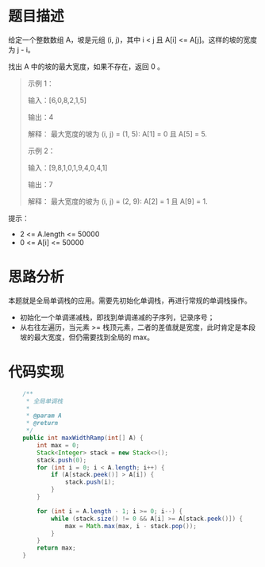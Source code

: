 # 题目描述
给定一个整数数组 A，坡是元组 (i, j)，其中  i < j 且 A[i] <= A[j]。这样的坡的宽度为 j - i。

找出 A 中的坡的最大宽度，如果不存在，返回 0 。

 

> 示例 1：
> 
> 输入：[6,0,8,2,1,5]
> 
> 输出：4
> 
> 解释：
> 最大宽度的坡为 (i, j) = (1, 5): A[1] = 0 且 A[5] = 5.
> 
> 示例 2：
> 
> 输入：[9,8,1,0,1,9,4,0,4,1]
> 
> 输出：7
> 
> 解释：
> 最大宽度的坡为 (i, j) = (2, 9): A[2] = 1 且 A[9] = 1.
>  

提示：

- 2 <= A.length <= 50000
- 0 <= A[i] <= 50000


# 思路分析
本题就是全局单调栈的应用。需要先初始化单调栈，再进行常规的单调栈操作。

- 初始化一个单调递减栈，即找到单调递减的子序列，记录序号；
- 从右往左遍历，当元素 >= 栈顶元素，二者的差值就是宽度，此时肯定是本段坡的最大宽度，但仍需要找到全局的 max。


# 代码实现
```java
    /**
     * 全局单调栈
     *
     * @param A
     * @return
     */
    public int maxWidthRamp(int[] A) {
        int max = 0;
        Stack<Integer> stack = new Stack<>();
        stack.push(0);
        for (int i = 0; i < A.length; i++) {
            if (A[stack.peek()] > A[i]) {
                stack.push(i);
            }
        }

        for (int i = A.length - 1; i >= 0; i--) {
            while (stack.size() != 0 && A[i] >= A[stack.peek()]) {
                max = Math.max(max, i - stack.pop());
            }
        }
        return max;
    }
```